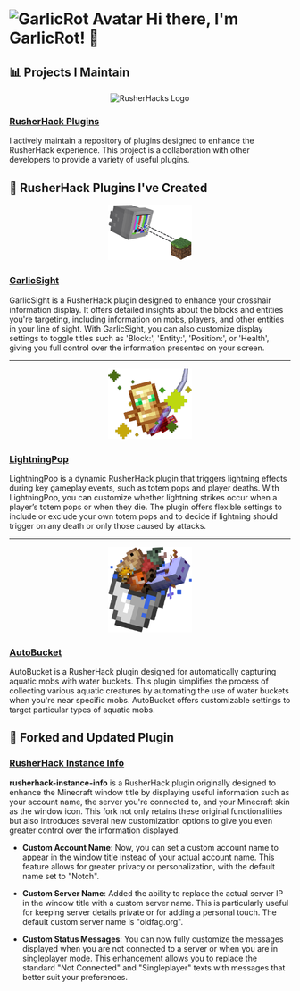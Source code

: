 # <img src="https://github.com/GarlicRot.png" alt="GarlicRot Avatar" width="50" /> Hi there, I'm GarlicRot! 👋

## 📊 Projects I Maintain

<div align="center">
  <img src="https://github.com/RusherDevelopment/rusherhack-plugins/raw/main/Assets/RusherHacks/rh_head.png" alt="RusherHacks Logo" width="150" />
</div>

### [RusherHack Plugins](https://github.com/RusherDevelopment/rusherhack-plugins)
I actively maintain a repository of plugins designed to enhance the RusherHack experience. This project is a collaboration with other developers to provide a variety of useful plugins.

## 🔌 RusherHack Plugins I've Created

<div align="center">
  <img src="https://github.com/GarlicRot/GarlicSight/raw/master/assets/GarlicSight.png" alt="GarlicSight Icon" width="150" />
</div>

### [GarlicSight](https://github.com/GarlicRot/GarlicSight)
GarlicSight is a RusherHack plugin designed to enhance your crosshair information display. It offers detailed insights about the blocks and entities you're targeting, including information on mobs, players, and other entities in your line of sight. With GarlicSight, you can also customize display settings to toggle titles such as 'Block:', 'Entity:', 'Position:', or 'Health', giving you full control over the information presented on your screen.

---

<div align="center">
  <img src="https://github.com/GarlicRot/LightningPop/raw/master/assets/LightningPop.png" alt="LightningPop Icon" width="150" />
</div>

### [LightningPop](https://github.com/GarlicRot/LightningPop)
LightningPop is a dynamic RusherHack plugin that triggers lightning effects during key gameplay events, such as totem pops and player deaths. With LightningPop, you can customize whether lightning strikes occur when a player’s totem pops or when they die. The plugin offers flexible settings to include or exclude your own totem pops and to decide if lightning should trigger on any death or only those caused by attacks.

---

<div align="center">
  <img src="https://github.com/GarlicRot/AutoBucket/raw/master/assets/AutoBucket.png" alt="AutoBucket Icon" width="150" />
</div>

### [AutoBucket](https://github.com/GarlicRot/AutoBucket)
AutoBucket is a RusherHack plugin designed for automatically capturing aquatic mobs with water buckets. This plugin simplifies the process of collecting various aquatic creatures by automating the use of water buckets when you're near specific mobs. AutoBucket offers customizable settings to target particular types of aquatic mobs.

## 🔄 Forked and Updated Plugin

### [RusherHack Instance Info](https://github.com/GarlicRot/rusherhack-instance-info)
**rusherhack-instance-info** is a RusherHack plugin originally designed to enhance the Minecraft window title by displaying useful information such as your account name, the server you're connected to, and your Minecraft skin as the window icon. This fork not only retains these original functionalities but also introduces several new customization options to give you even greater control over the information displayed.

- **Custom Account Name**: Now, you can set a custom account name to appear in the window title instead of your actual account name. This feature allows for greater privacy or personalization, with the default name set to "Notch".

- **Custom Server Name**: Added the ability to replace the actual server IP in the window title with a custom server name. This is particularly useful for keeping server details private or for adding a personal touch. The default custom server name is "oldfag.org".

- **Custom Status Messages**: You can now fully customize the messages displayed when you are not connected to a server or when you are in singleplayer mode. This enhancement allows you to replace the standard "Not Connected" and "Singleplayer" texts with messages that better suit your preferences.
